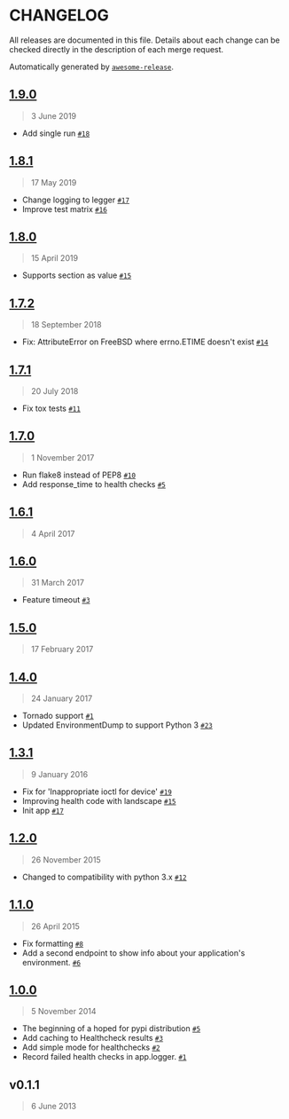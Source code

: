 CHANGELOG
=========

All releases are documented in this file.
Details about each change can be checked directly in the description of each merge request.

Automatically generated by [`awesome-release`](https://github.com/rbsdev/awesome-release).

## [1.9.0](https://github.com/ateliedocodigo/py-healthcheck/compare/1.8.1...1.9.0)

> 3 June 2019

- Add single run [`#18`](https://github.com/ateliedocodigo/py-healthcheck/pull/18)

## [1.8.1](https://github.com/ateliedocodigo/py-healthcheck/compare/1.8.0...1.8.1)

> 17 May 2019

- Change logging to legger [`#17`](https://github.com/ateliedocodigo/py-healthcheck/pull/17)
- Improve test matrix [`#16`](https://github.com/ateliedocodigo/py-healthcheck/pull/16)

## [1.8.0](https://github.com/ateliedocodigo/py-healthcheck/compare/1.7.2...1.8.0)

> 15 April 2019

- Supports section as value [`#15`](https://github.com/ateliedocodigo/py-healthcheck/pull/15)

## [1.7.2](https://github.com/ateliedocodigo/py-healthcheck/compare/1.7.1...1.7.2)

> 18 September 2018

- Fix: AttributeError on FreeBSD where errno.ETIME doesn't exist [`#14`](https://github.com/ateliedocodigo/py-healthcheck/pull/14)

## [1.7.1](https://github.com/ateliedocodigo/py-healthcheck/compare/1.7.0...1.7.1)

> 20 July 2018

- Fix tox tests [`#11`](https://github.com/ateliedocodigo/py-healthcheck/pull/11)

## [1.7.0](https://github.com/ateliedocodigo/py-healthcheck/compare/1.6.1...1.7.0)

> 1 November 2017

- Run flake8 instead of PEP8 [`#10`](https://github.com/ateliedocodigo/py-healthcheck/pull/10)
- Add response_time to health checks [`#5`](https://github.com/ateliedocodigo/py-healthcheck/pull/5)

## [1.6.1](https://github.com/ateliedocodigo/py-healthcheck/compare/1.6.0...1.6.1)

> 4 April 2017

## [1.6.0](https://github.com/ateliedocodigo/py-healthcheck/compare/1.5.0...1.6.0)

> 31 March 2017

- Feature timeout [`#3`](https://github.com/ateliedocodigo/py-healthcheck/pull/3)

## [1.5.0](https://github.com/ateliedocodigo/py-healthcheck/compare/1.4.0...1.5.0)

> 17 February 2017

## [1.4.0](https://github.com/ateliedocodigo/py-healthcheck/compare/1.3.1...1.4.0)

> 24 January 2017

- Tornado support [`#1`](https://github.com/ateliedocodigo/py-healthcheck/pull/1)
- Updated EnvironmentDump to support Python 3 [`#23`](https://github.com/ateliedocodigo/py-healthcheck/pull/23)

## [1.3.1](https://github.com/ateliedocodigo/py-healthcheck/compare/1.2.0...1.3.1)

> 9 January 2016

- Fix for 'Inappropriate ioctl for device' [`#19`](https://github.com/ateliedocodigo/py-healthcheck/pull/19)
- Improving health code with landscape [`#15`](https://github.com/ateliedocodigo/py-healthcheck/pull/15)
- Init app [`#17`](https://github.com/ateliedocodigo/py-healthcheck/pull/17)

## [1.2.0](https://github.com/ateliedocodigo/py-healthcheck/compare/1.1.0...1.2.0)

> 26 November 2015

- Changed to compatibility with python 3.x [`#12`](https://github.com/ateliedocodigo/py-healthcheck/pull/12)

## [1.1.0](https://github.com/ateliedocodigo/py-healthcheck/compare/1.0.0...1.1.0)

> 26 April 2015

- Fix formatting [`#8`](https://github.com/ateliedocodigo/py-healthcheck/pull/8)
- Add a second endpoint to show info about your application's environment. [`#6`](https://github.com/ateliedocodigo/py-healthcheck/pull/6)

## [1.0.0](https://github.com/ateliedocodigo/py-healthcheck/compare/v0.1.1...1.0.0)

> 5 November 2014

- The beginning of a hoped for pypi distribution [`#5`](https://github.com/ateliedocodigo/py-healthcheck/pull/5)
- Add caching to Healthcheck results [`#3`](https://github.com/ateliedocodigo/py-healthcheck/pull/3)
- Add simple mode for healthchecks [`#2`](https://github.com/ateliedocodigo/py-healthcheck/pull/2)
- Record failed health checks in app.logger. [`#1`](https://github.com/ateliedocodigo/py-healthcheck/pull/1)

## v0.1.1

> 6 June 2013
